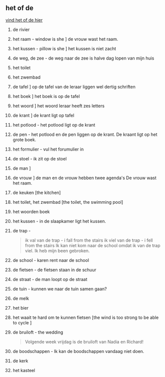 ## het of de

[vind het of de hier](https://woordenlijst.org)

1. de rivier
2. het raam - window is she ] de vrouw wast het raam.
3. het kussen - pillow is she ] het kussen is niet zacht
4. de weg, de zee - de weg naar de zee is halve dag lopen van mijn huis

3. het toilet
4. het zwembad

5. de tafel ] op de tafel van de leraar liggen wel dertig schriften
6. het boek ] het boek is op de tafel
7. het woord ] het woord leraar heeft zes letters
8. de krant ] de krant ligt op tafel
9. het potlood - het potlood ligt op de krant
10. de pen - het potlood en de pen liggen op de krant. De kraant ligt op het grote boek.
11. het formulier - vul het forumulier in
12. de stoel - ik zit op de stoel

13. de man   ]
14. de vrouw ] de man en de vrouw hebben twee agenda's
           De vrouw wast het raam.


15. de keuken [the kitchen]
16. het toilet, het zwembad  [the toilet, the swimming pool]
17. het woorden boek
18. het kussen - in de slaapkamer ligt het kussen.

19. de trap -
    > ik val van de trap - i fall from the stairs
    > ik viel van de trap - i fell from the stairs
    > Ik kan niet kom naar de school omdat ik van de trap viel. Ik heb mijn been gebroken.
20. de school - karen rent naar de school
21. de fietsen - de fietsen staan in de schuur
22. de straat - de man loopt op de straat
23. de tuin - kunnen we naar de tuin samen gaan?
24. de melk
25. het bier
26. het waait te hard om te kunnen fietsen [the wind is too strong to be able to cycle ]
27. de bruiloft - the wedding
    > Volgende week vrijdag is de bruiloft van Nadia en Richard!
29. de boodschappen - Ik kan de boodschappen vandaag niet doen.
30. de kerk
31. het kasteel
